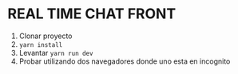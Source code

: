 # REAL TIME CHAT FRONT

1. Clonar proyecto
2. `yarn install`
3. Levantar `yarn run dev`
4. Probar utilizando dos navegadores donde uno esta en incognito
